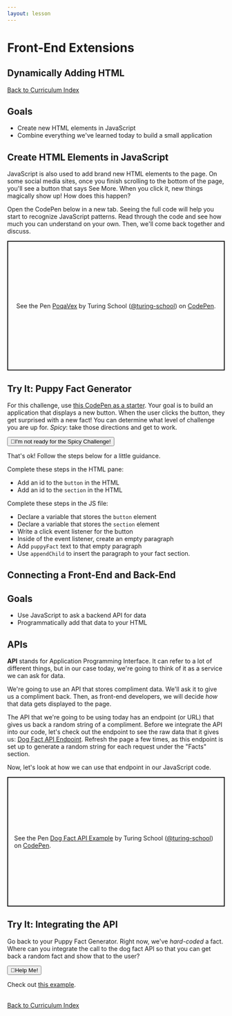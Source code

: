 ```yaml
---
layout: lesson
---
```


# Front-End Extensions

## Dynamically Adding HTML

<a href="../">Back to Curriculum Index</a>

## Goals

- Create new HTML elements in JavaScript
- Combine everything we've learned today to build a small application

## Create HTML Elements in JavaScript

JavaScript is also used to add brand new HTML elements to the page. On some social media sites, once you finish scrolling to the bottom of the page, you'll see a button that says See More. When you click it, new things magically show up! How does this happen?

Open the CodePen below in a new tab. Seeing the full code will help you start to recognize JavaScript patterns. Read through the code and see how much you can understand on your own. Then, we'll come back together and discuss.

<p class="codepen" data-height="300" data-theme-id="37918" data-default-tab="js,result" data-user="turing-school" data-slug-hash="PoqaVex" style="height: 300px; box-sizing: border-box; display: flex; align-items: center; justify-content: center; border: 2px solid; margin: 1em 0; padding: 1em;" data-pen-title="PoqaVex">
  <span>See the Pen <a href="https://codepen.io/turing-school/pen/PoqaVex">
  PoqaVex</a> by Turing School (<a href="https://codepen.io/turing-school">@turing-school</a>)
  on <a href="https://codepen.io">CodePen</a>.</span>
</p>
<script async src="https://static.codepen.io/assets/embed/ei.js"></script>

<div class="try-it-new">
  <h2>Try It: Puppy Fact Generator</h2>
  <p>For this challenge, use <a target="blank" href="https://codepen.io/turing-school/pen/wvaLXam">this CodePen as a starter</a>. Your goal is to build an application that displays a new button. When the user clicks the button, they get surprised with a new fact! You can determine what level of challenge you are up for. <em>Spicy</em>: take those directions and get to work.</p>

  <div class="help-container">
    <button class="help-click">🤚I'm not ready for the Spicy Challenge!</button>
    <div class="help-toggle">
    <div class="left-align">
      <p>That's ok! Follow the steps below for a little guidance.</p>
      <p>Complete these steps in the HTML pane:</p>
      <ul>
        <li>Add an id to the <code>button</code> in the HTML</li>
        <li>Add an id to the <code>section</code> in the HTML</li>
      </ul>
      <p>Complete these steps in the JS file:</p>
      <ul>
        <li>Declare a variable that stores the <code>button</code> element</li>
        <li>Declare a variable that stores the <code>section</code> element</li>
        <li>Write a click event listener for the button</li>
        <li>Inside of the event listener, create an empty paragraph</li>
        <li>Add <code>puppyFact</code> text to that empty paragraph</li>
        <li>Use <code>appendChild</code> to insert the paragraph to your fact section.</li>
      </ul>
      </div>
    </div>
  </div>

</div>

## Connecting a Front-End and Back-End

## Goals

- Use JavaScript to ask a backend API for data
- Programmatically add that data to your HTML

## APIs

**API** stands for Application Programming Interface. It can refer to a lot of different things, but in our case today, we're going to think of it as a service we can ask for data.

We're going to use an API that stores compliment data. We'll ask it to give us a compliment back. Then, as front-end developers, we will decide _how_ that data gets displayed to the page.

The API that we're going to be using today has an endpoint (or URL) that gives us back a random string of a compliment. Before we integrate the API into our code, let's check out the endpoint to see the raw data that it gives us: [Dog Fact API Endpoint](https://dog-api.kinduff.com/api/facts). Refresh the page a few times, as this endpoint is set up to generate a random string for each request under the "Facts" section.

Now, let's look at how we can use that endpoint in our JavaScript code.

<p class="codepen" data-height="300" data-theme-id="37918" data-default-tab="js,result" data-user="turing-school" data-slug-hash="zYGVarY" style="height: 300px; box-sizing: border-box; display: flex; align-items: center; justify-content: center; border: 2px solid; margin: 1em 0; padding: 1em;" data-pen-title="Dog Fact API Example">
  <span>See the Pen <a href="https://codepen.io/turing-school/pen/zYGVarY">
  Dog Fact API Example</a> by Turing School (<a href="https://codepen.io/turing-school">@turing-school</a>)
  on <a href="https://codepen.io">CodePen</a>.</span>
</p>
<script async src="https://static.codepen.io/assets/embed/ei.js"></script>

<div class="try-it-new">
  <h2>Try It: Integrating the API</h2>
  <p>Go back to your Puppy Fact Generator. Right now, we've <em>hard-coded</em> a fact. Where can you integrate the call to the dog fact API so that you can get back a random fact and show that to the user?</p>

  <div class="help-container">
    <button class="help-click">🤚Help Me!</button>
    <div class="help-toggle">
      <p>Check out <a target="blank" href="https://codepen.io/turing-school/pen/eYNLzLR?editors=1010">this example</a>.</p>
    </div>
  </div>

</div>

<br>
<a href="../">Back to Curriculum Index</a>
